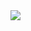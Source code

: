 <picture>
  <source
    srcset="https://github-readme-stats.vercel.app/api?username=HuyOnic&show_icons=true&theme=dracula"
    media="(prefers-color-scheme: dark)"
  />
  <source
    srcset="https://github-readme-stats.vercel.app/api?username=HuyOnic&show_icons=true&theme=synthwave&bg_color=DEG,#fa7d21,#68b6d4"
    media="(prefers-color-scheme: light), (prefers-color-scheme: no-preference)"
  />
  <img src="https://github-readme-stats.vercel.app/api?username=HuyOnic&show_icons=true" />
</picture>
